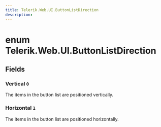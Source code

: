```yaml
---
title: Telerik.Web.UI.ButtonListDirection
description:
---
```


# enum Telerik.Web.UI.ButtonListDirection

## Fields

### Vertical `0`

The items in the button list are positioned vertically.

### Horizontal `1`

The items in the button list are positioned horizontally.


